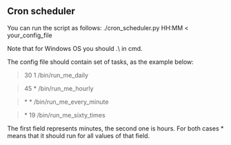 ## Cron scheduler

You can run the script as follows: ./cron_scheduler.py HH:MM < your_config_file

Note that for Windows OS you should \.\ in cmd. 

The config file should contain set of tasks, as the example below:

> 30 1 /bin/run_me_daily

> 45 \* /bin/run_me_hourly

> \* \* /bin/run_me_every_minute

> \* 19 /bin/run_me_sixty_times

The first field represents minutes, the second one is hours.
For both cases \* means that it should run for all values of that field.




